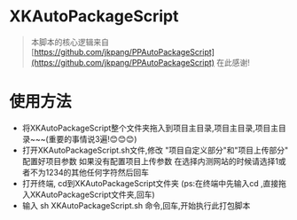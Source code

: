 # XKAutoPackageScript
>本脚本的核心逻辑来自[https://github.com/jkpang/PPAutoPackageScript](https://github.com/jkpang/PPAutoPackageScript) 在此感谢!

# 使用方法
* 将XKAutoPackageScript整个文件夹拖入到项目主目录,项目主目录,项目主目录~~~(重要的事情说3遍!😊😊😊)
* 打开XKAutoPackageScript.sh文件,修改 "项目自定义部分"和"项目上传部分" 配置好项目参数 如果没有配置项目上传参数 在选择内测网站的时候请选择1或者不为1234的其他任何字符然后回车
* 打开终端, cd到XKAutoPackageScript文件夹 (ps:在终端中先输入cd ,直接拖入XKAutoPackageScript文件夹,回车)
* 输入 sh XKAutoPackageScript.sh 命令,回车,开始执行此打包脚本
